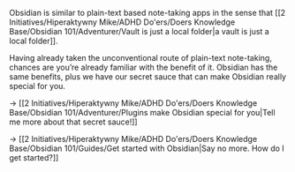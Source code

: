 Obsidian is similar to plain-text based note-taking apps in the sense that [[2 Initiatives/Hiperaktywny Mike/ADHD Do'ers/Doers Knowledge Base/Obsidian 101/Adventurer/Vault is just a local folder|a vault is just a local folder]].

Having already taken the unconventional route of plain-text note-taking, chances are you’re already familiar with the benefit of it. Obsidian has the same benefits, plus we have our secret sauce that can make Obsidian really special for you.

→ [[2 Initiatives/Hiperaktywny Mike/ADHD Do'ers/Doers Knowledge Base/Obsidian 101/Adventurer/Plugins make Obsidian special for you|Tell me more about that secret sauce!]]

→ [[2 Initiatives/Hiperaktywny Mike/ADHD Do'ers/Doers Knowledge Base/Obsidian 101/Guides/Get started with Obsidian|Say no more. How do I get started?]]